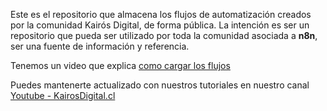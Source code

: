 Este es el repositorio que almacena los flujos de automatización creados por la comunidad Kairós Digital,  de forma pública.
La intención es ser un repositorio que pueda ser utilizado por toda la comunidad asociada a __n8n__, ser una fuente de información y referencia.

Tenemos un video que explica [como cargar los flujos](https://www.youtube.com/watch?v=2Yf8n3Se30k&list=PLnjy4kyqS_R8bE_ni0TxblyXswJWqRhqa&index=13)


Puedes mantenerte actualizado con nuestros tutoriales en nuestro canal [Youtube - KairosDigital.cl](https://www.youtube.com/watch?v=eOwEpMq-BQI&list=PLnjy4kyqS_R8bE_ni0TxblyXswJWqRhqa)


